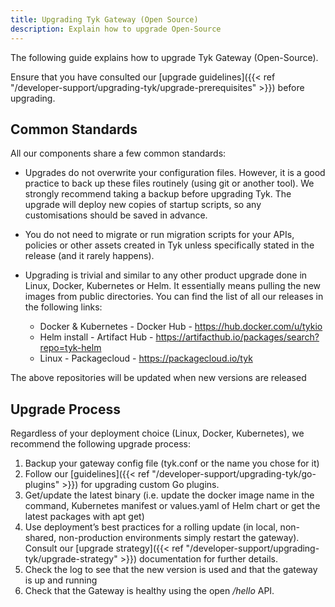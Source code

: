 ```yaml
---
title: Upgrading Tyk Gateway (Open Source)
description: Explain how to upgrade Open-Source
---
```


The following guide explains how to upgrade Tyk Gateway (Open-Source).

Ensure that you have consulted our [upgrade guidelines]({{< ref "/developer-support/upgrading-tyk/upgrade-prerequisites" >}}) before upgrading.

## Common Standards

All our components share a few common standards:

- Upgrades do not overwrite your configuration files. However, it is a good practice to back up these files routinely (using git or another tool). We strongly recommend taking a backup before upgrading Tyk. The upgrade will deploy new copies of startup scripts, so any customisations should be saved in advance.

- You do not need to migrate or run migration scripts for your APIs, policies or other assets created in Tyk unless specifically stated in the release (and it rarely happens).

- Upgrading is trivial and similar to any other product upgrade done in Linux, Docker, Kubernetes or Helm. It essentially means pulling the new images from public directories. You can find the list of all our releases in the following links:

    - Docker & Kubernetes - Docker Hub - https://hub.docker.com/u/tykio
    - Helm install - Artifact Hub - https://artifacthub.io/packages/search?repo=tyk-helm
    - Linux - Packagecloud - https://packagecloud.io/tyk

The above repositories will be updated when new versions are released

## Upgrade Process

Regardless of your deployment choice (Linux, Docker, Kubernetes), we recommend the following upgrade process:

1. Backup your gateway config file (tyk.conf or the name you chose for it)
2. Follow our [guidelines]({{< ref "/developer-support/upgrading-tyk/go-plugins" >}}) for upgrading custom Go plugins.
3. Get/update the latest binary (i.e. update the docker image name in the command, Kubernetes manifest or values.yaml of Helm chart or get the latest packages with apt get)
4. Use deployment’s best practices for a rolling update (in local, non-shared, non-production environments simply restart the gateway). Consult our [upgrade strategy]({{< ref "/developer-support/upgrading-tyk/upgrade-strategy" >}}) documentation for further details.
5. Check the log to see that the new version is used and that the gateway is up and running
6. Check that the Gateway is healthy using the open */hello* API.
